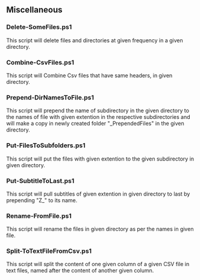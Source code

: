 ## Miscellaneous


### Delete-SomeFiles.ps1
This script will delete files and directories at given frequency in a given directory.

### Combine-CsvFiles.ps1
This script will Combine Csv files that have same headers, in given directory.

### Prepend-DirNamesToFile.ps1
This script will prepend the name of subdirectory in the given directory to the names of file with given extention in the respective subdirectories and will make a copy in newly created folder "_PrependedFiles" in the given directory.

### Put-FilesToSubfolders.ps1
This script will put the files with given extention to the given subdirectory in given directory.

### Put-SubtitleToLast.ps1
This script will pull subtitles of given extention in given directory to last by prepending "Z_" to its name.

### Rename-FromFile.ps1
This script will rename the files in given directory as per the names in given file.

### Split-ToTextFileFromCsv.ps1
This script will split the content of one given column of a given CSV file in text files, named after the content of another given column.